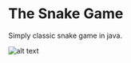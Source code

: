 # The Snake Game
Simply classic snake game in java.

![alt text](https://cdn.codegym.cc/images/article/3780bae9-0171-4fc7-964d-41856fffff97/800.webp)
